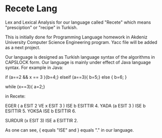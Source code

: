 # Recete Lang
Lex and Lexical Analysis for our language called "Recete" which means "presciption" or "recipe" in Turkish. 

This is initially done for Programming Language homework in Akdeniz University Computer Science Engineering program. Yacc file will be added as a next project.

Our language is designed as Turkish language syntax of the algorithms in CAPSLOCK form. Our language is mainly under effect of Java language syntax.
For example in Java:

if (a==2 && x == 3 ){b=4;}
elseif (a==3){ b=5;}
else { b=6; }

while (x==3){
      a=2;}
      
in Recete:

EGER ( a ESIT 2 VE x ESIT 3 ) ISE b ESITTIR 4.
YADA (a ESIT 3 ) ISE b ESITTIR 5.
YOKSA ISE b ESITTIR 6.


SURDUR (x ESIT 3) ISE
      a ESITTIR 2.

As one can see, { equals "ISE" and } equals "." in our language. 
